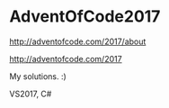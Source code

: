 # AdventOfCode2017
http://adventofcode.com/2017/about

http://adventofcode.com/2017

My solutions.  :)

VS2017, C#
